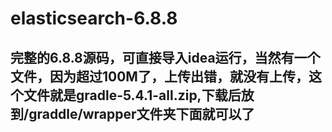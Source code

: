 # elasticsearch-6.8.8
## 完整的6.8.8源码，可直接导入idea运行，当然有一个文件，因为超过100M了，上传出错，就没有上传，这个文件就是gradle-5.4.1-all.zip,下载后放到/graddle/wrapper文件夹下面就可以了
